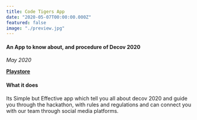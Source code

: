 ```yaml
---
title: Code Tigers App
date: "2020-05-07T00:00:00.000Z"
featured: false
image: "./preview.jpg"
---
```


#### An App to know about, and procedure of Decov 2020

_May 2020_

[**Playstore**](https://play.google.com/store/apps/details?id=codetigers.decov)


#### What it does
Its Simple but Effective app which tell you all about decov 2020 and guide you through the hackathon,
with rules and regulations 
and can connect you with our team through social media platforms.

